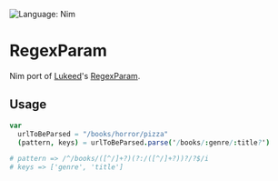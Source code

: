 ![Language: Nim](https://img.shields.io/static/v1?label=written%20with%20love,%20in&message=Nim&color=yellow)

# RegexParam

Nim port of [Lukeed](https://github.com/lukeed)'s [RegexParam](https://github.com/lukeed/regexparam).

## Usage

```nim
var
  urlToBeParsed = "/books/horror/pizza"
  (pattern, keys) = urlToBeParsed.parse('/books/:genre/:title?')

# pattern => /^/books/([^/]+?)(?:/([^/]+?))?/?$/i
# keys => ['genre', 'title']
```
